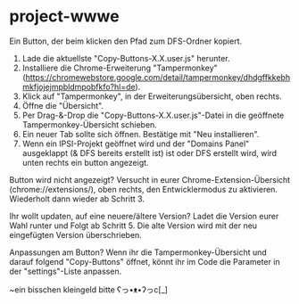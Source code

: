 # project-wwwe
Ein Button, der beim klicken den Pfad zum DFS-Ordner kopiert.

1. Lade die aktuellste "Copy-Buttons-X.X.user.js" herunter.
2. Installiere die Chrome-Erweiterung "Tampermonkey" (https://chromewebstore.google.com/detail/tampermonkey/dhdgffkkebhmkfjojejmpbldmpobfkfo?hl=de).
3. Klick auf "Tampermonkey", in der Erweiterungsübersicht, oben rechts.
4. Öffne die "Übersicht".
5. Per Drag-&-Drop die "Copy-Buttons-X.X.user.js"-Datei in die geöffnete Tampermonkey-Übersicht schieben.
6. Ein neuer Tab sollte sich öffnen. Bestätige mit "Neu installieren".
7. Wenn ein IPSI-Projekt geöffnet wird und der "Domains Panel" ausgeklappt (& DFS bereits erstellt ist) ist oder DFS erstellt wird, wird unten rechts ein button angezeigt.

Button wird nicht angezeigt?
Versucht in eurer Chrome-Extension-Übersicht (chrome://extensions/), oben rechts, den Entwicklermodus zu aktivieren. Wiederholt dann wieder ab Schritt 3.

Ihr wollt updaten, auf eine neuere/ältere Version?
Ladet die Version eurer Wahl runter und Folgt ab Schritt 5. Die alte Version wird mit der neu eingefügten Version überschrieben.

Anpassungen am Button?
Wenn ihr die Tampermonkey-Übersicht und darauf folgend "Copy-Buttons" öffnet, könnt ihr im Code die Parameter in der "settings"-Liste anpassen.

~ein bisschen kleingeld bitte ʕっ•ᴥ•ʔっc[_]
